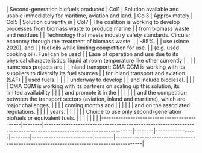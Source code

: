 | Second-generation biofuels produced         | Col1   | Solution available and usable immediately for maritime, aviation and land.                                       | Col3   | Approximately   | Col5   | Solution currently in   | Col7   | The coalition is working to develop processes from biomass waste to produce marine      |
| from biomass waste and residues             |        | Technology that meets industry safety standards. Circular economy through the treatment of biomass waste.        |        | -85%.           |        | use (since 2020), and   |        | fuel oils while limiting competition for use.                                           |
| (e.g. used cooking oil). Fuel can be used   |        | Ease of operation and use due to its physical characteristics: liquid at room temperature like other currently   |        |                 |        | numerous projects are   |        | Inland transport: CMA CGM is working with its suppliers to diversify its fuel sources   |
| for inland transport and aviation (SAF)     |        | used fuels.                                                                                                      |        |                 |        | underway to develop     |        | and include biodiesel.                                                                  |
|                                             |        | CMA CGM is working with its partners on scaling up this solution, its limited availability                       |        |                 |        | and promote it in the   |        |                                                                                         |
|                                             |        | and the competition between the transport sectors (aviation, inland and maritime), which are major challenges,   |        |                 |        | coming months and       |        |                                                                                         |
|                                             |        | and on the associated regulations.                                                                               |        |                 |        | years.                  |        |                                                                                         |
|                                             |        | Choice to use only second-generation biofuels or equivalent fuels.                                               |        |                 |        |                         |        |                                                                                         |
|---------------------------------------------|--------|------------------------------------------------------------------------------------------------------------------|--------|-----------------|--------|-------------------------|--------|-----------------------------------------------------------------------------------------|